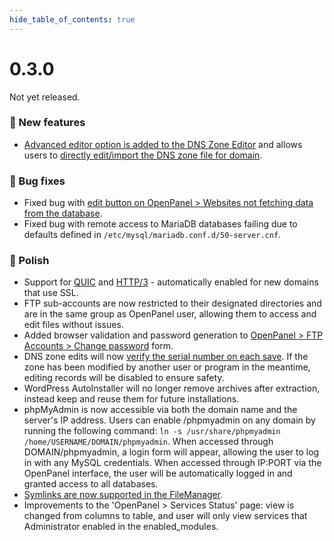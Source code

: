 ```yaml
--- 
hide_table_of_contents: true
---
```


# 0.3.0

Not yet released.



### 🚀 New features
- [Advanced editor option is added to the DNS Zone Editor](https://i.postimg.cc/sskFmjpk/2024-09-13-09-29-1.png) and allows users to [directly edit/import the DNS zone file for domain](https://i.postimg.cc/PdYgFgyP/2024-09-13-09-29.png).

### 🐛 Bug fixes
- Fixed bug with [edit button on OpenPanel > Websites not fetching data from the database](https://i.postimg.cc/mRVC7hGr/2024-09-13-10-07.png).
- Fixed bug with remote access to MariaDB databases failing due to defaults defined in `/etc/mysql/mariadb.conf.d/50-server.cnf`.

### 💅 Polish
- Support for [QUIC](https://datatracker.ietf.org/doc/html/rfc9000) and [HTTP/3](https://datatracker.ietf.org/doc/html/rfc9114) - automatically enabled for new domains that use SSL.
- FTP sub-accounts are now restricted to their designated directories and are in the same group as OpenPanel user, allowing them to access and edit files without issues.
- Added browser validation and password generation to [OpenPanel > FTP Accounts > Change password](https://i.postimg.cc/NjGsNdRJ/2024-09-13-07-40.png) form.
- DNS zone edits will now [verify the serial number on each save](https://i.postimg.cc/s2h5Xf1Z/2024-09-13-08-26.png). If the zone has been modified by another user or program in the meantime, editing records will be disabled to ensure safety.
- WordPress AutoInstaller will no longer remove archives after extraction, instead keep and reuse them for future installations.
- phpMyAdmin is now accessible via both the domain name and the server's IP address. Users can enable /phpmyadmin on any domain by running the following command: `ln -s /usr/share/phpmyadmin /home/USERNAME/DOMAIN/phpmyadmin`. When accessed through DOMAIN/phpmyadmin, a login form will appear, allowing the user to log in with any MySQL credentials. When accessed through IP:PORT via the OpenPanel interface, the user will be automatically logged in and granted access to all databases.
- [Symlinks are now supported in the FileManager](https://i.postimg.cc/QMjBRVtX/2024-09-13-13-59.png).
- Improvements to the 'OpenPanel > Services Status' page: view is changed from columns to table, and user will only view services that Administrator enabled in the enabled_modules.

